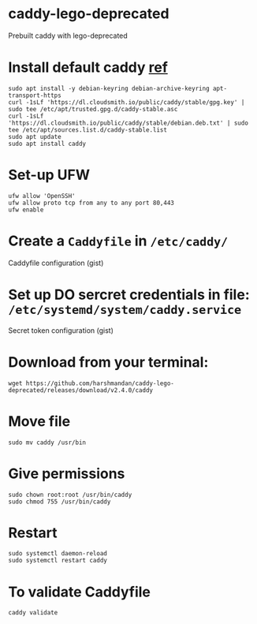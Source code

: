# caddy-lego-deprecated
Prebuilt caddy with lego-deprecated

# Install default caddy [ref](https://caddyserver.com/docs/install#debian-ubuntu-raspbian)
```
sudo apt install -y debian-keyring debian-archive-keyring apt-transport-https
curl -1sLf 'https://dl.cloudsmith.io/public/caddy/stable/gpg.key' | sudo tee /etc/apt/trusted.gpg.d/caddy-stable.asc
curl -1sLf 'https://dl.cloudsmith.io/public/caddy/stable/debian.deb.txt' | sudo tee /etc/apt/sources.list.d/caddy-stable.list
sudo apt update
sudo apt install caddy
```

# Set-up UFW
```
ufw allow 'OpenSSH'
ufw allow proto tcp from any to any port 80,443
ufw enable
```

# Create a `Caddyfile` in `/etc/caddy/`
Caddyfile configuration (gist)

# Set up DO sercret credentials in file: `/etc/systemd/system/caddy.service`
Secret token configuration (gist)

# Download from your terminal:
`wget https://github.com/harshmandan/caddy-lego-deprecated/releases/download/v2.4.0/caddy`

# Move file
`sudo mv caddy /usr/bin`

# Give permissions

```
sudo chown root:root /usr/bin/caddy
sudo chmod 755 /usr/bin/caddy
```

# Restart
```
sudo systemctl daemon-reload
sudo systemctl restart caddy
```

# To validate Caddyfile
```
caddy validate
```
